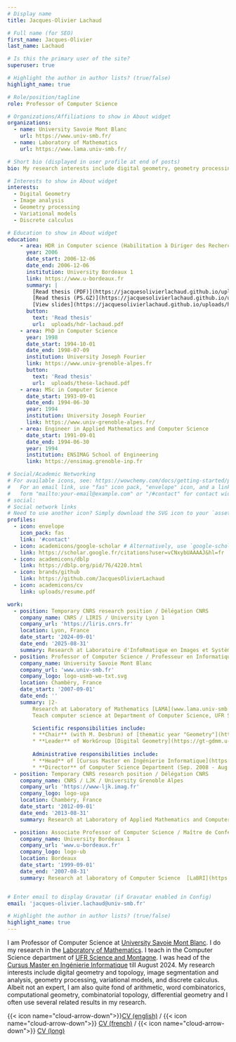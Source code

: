 ```yaml
---
# Display name
title: Jacques-Olivier Lachaud

# Full name (for SEO)
first_name: Jacques-Olivier
last_name: Lachaud

# Is this the primary user of the site?
superuser: true

# Highlight the author in author lists? (true/false)
highlight_name: true

# Role/position/tagline
role: Professor of Computer Science

# Organizations/Affiliations to show in About widget
organizations:
  - name: University Savoie Mont Blanc
    url: https://www.univ-smb.fr/
  - name: Laboratory of Mathematics
    url: https://www.lama.univ-smb.fr/

# Short bio (displayed in user profile at end of posts)
bio: My research interests include digital geometry, geometry processing, image analysis, variational models and discrete calculus.

# Interests to show in About widget
interests:
  - Digital Geometry
  - Image analysis
  - Geometry processing
  - Variational models
  - Discrete calculus

# Education to show in About widget
education:
    - area: HDR in Computer science (Habilitation à Diriger des Recherches)
      year: 2006
      date_start: 2006-12-06
      date_end: 2006-12-06
      institution: University Bordeaux 1
      link: https://www.u-bordeaux.fr
      summary: |
        [Read thesis (PDF)](https://jacquesolivierlachaud.github.io/uploads/hdr-lachaud.pdf)
        [Read thesis (PS.GZ)](https://jacquesolivierlachaud.github.io/uploads/hdr-lachaud.ps.gz)
        [View slides](https://jacquesolivierlachaud.github.io/uploads/hdr-lachaud-soutenance.pdf)
      button:
        text: 'Read thesis'
        url:  uploads/hdr-lachaud.pdf
    - area: PhD in Computer Science
      year: 1998
      date_start: 1994-10-01
      date_end:	1998-07-09
      institution: University Joseph Fourier
      link: https://www.univ-grenoble-alpes.fr
      button:
        text: 'Read thesis'
        url:  uploads/these-lachaud.pdf
    - area: MSc in Computer Science
      date_start: 1993-09-01
      date_end:	1994-06-30
      year: 1994
      institution: University Joseph Fourier
      link: https://www.univ-grenoble-alpes.fr/
    - area: Engineer in Applied Mathematics and Computer Science
      date_start: 1991-09-01
      date_end:	1994-06-30
      year: 1994
      institution: ENSIMAG School of Engineering
      link: https://ensimag.grenoble-inp.fr

# Social/Academic Networking
# For available icons, see: https://wowchemy.com/docs/getting-started/page-builder/#icons
#   For an email link, use "fas" icon pack, "envelope" icon, and a link in the
#   form "mailto:your-email@example.com" or "/#contact" for contact widget.
# social:
# Social network links
# Need to use another icon? Simply download the SVG icon to your `assets/media/icons/` folde.
profiles:
  - icon: envelope
    icon_pack: fas
    link: '#contact'
  - icon: academicons/google-scholar # Alternatively, use `google-scholar` icon from `ai` icon pack
    link: https://scholar.google.fr/citations?user=vCNxybUAAAAJ&hl=fr
  - icon: academicons/dblp
    link: https://dblp.org/pid/76/4220.html
  - icon: brands/github
    link: https://github.com/JacquesOlivierLachaud
  - icon: academicons/cv
    link: uploads/resume.pdf

work:
  - position: Temporary CNRS research position / Délégation CNRS
    company_name: CNRS / LIRIS / University Lyon 1
    company_url: 'https://liris.cnrs.fr'
    location: Lyon, France
    date_start: '2024-09-01'
    date_end: '2025-08-31'
    summary: Research at Laboratoire d'InfoRmatique en Images et Systèmes d'information [LIRIS](https://liris.cnrs.fr).
  - position: Professor of Computer Science / Professeur en Informatique
    company_name: University Savoie Mont Blanc
    company_url: 'www.univ-smb.fr'
    company_logo: logo-usmb-wo-txt.svg
    location: Chambéry, France
    date_start: '2007-09-01'
    date_end: ''
    summary: |2-
        Research at Laboratory of Mathematics [LAMA](www.lama.univ-smb.fr).
        Teach computer science at Department of Computer Science, UFR Scem, University Savoie Mont Blanc 

        Scientific responsibilities include:
        * **Chair** (with M. Desbrun) of [thematic year "Geometry"](https://www.gdr-ifm.fr/annee-geometrie/) for [GdR IFM](https://www.gdr-ifm.fr/) and [GdR IG-RV](https://gdr-igrv.fr/) (Jan. 2023 - Dec. 2024)
        * **Leader** of WorkGroup [Digital Geometry](https://gt-gdmm.u-bordeaux.fr/) of [GdR IFM](https://www.gdr-ifm.fr/) and [GdR IG-RV](https://gdr-igrv.fr/) (Jan. 2010 - Dec. 2016)
        
        Administrative responsibilities include:
        * **Head** of [Cursus Master en Ingénierie Informatique](https://www.lama.univ-savoie.fr/CMI_Info/) (Sep. 2016 - Aug. 2024)
        * **Director** of Computer Science Department (Sep. 2008 - Aug. 2012)
  - position: Temporary CNRS research position / Délégation CNRS
    company_name: CNRS / LJK / University Grenoble Alpes
    company_url: 'https://www-ljk.imag.fr'
    company_logo: logo-uga
    location: Chambéry,	France
    date_start: '2012-09-01'
    date_end: '2013-08-31'
    summary: Research at Laboratory of Applied Mathematics and Computer Science [LJK](https://www-ljk.imag.fr).

  - position: Associate Professor of Computer Science / Maître de Conférences en Informatique
    company_name: University Bordeaux 1
    company_url: 'www.u-bordeaux.fr'
    company_logo: logo-ub
    location: Bordeaux
    date_start: '1999-09-01'
    date_end: '2007-08-31'
    summary: Research at laboratory of Computer Science  [LaBRI](https://www.labri.fr) . Taught computer science at IUT Bordeaux 1.


# Enter email to display Gravatar (if Gravatar enabled in Config)
email: 'jacques-olivier.lachaud@univ-smb.fr'

# Highlight the author in author lists? (true/false)
highlight_name: true
---
```


I am Professor of Computer Science at [University Savoie Mont
Blanc](https://www.univ-smb.fr). I do my research in the [Laboratory
of Mathematics](https://www.lama.univ-smb.fr). I teach in the Computer
Science department of [UFR Science and
Montagne](https://www.univ-smb.fr/scem/).  I was head of the [Cursus
Master en Ingénierie
Informatique](https://www.lama.univ-savoie.fr/CMI_Info/) till August
2024.  My research interests include digital geometry and topology,
image segmentation and analysis, geometry processing, variational
models, and discrete calculus. Albeit not an expert, I am also quite
fond of arithmetic, word combinatorics, computational geometry,
combinatorial topology, differential geometry and I often use several
related results in my research.

{{< icon name="cloud-arrow-down">}}[CV (english)](https://jacquesolivierlachaud.github.io/uploads/cv-short-en.pdf)
/ {{< icon name="cloud-arrow-down">}} [CV (french)](https://jacquesolivierlachaud.github.io/uploads/cv-short.pdf)
/ {{< icon name="cloud-arrow-down">}} [CV (long)](https://jacquesolivierlachaud.github.io/uploads/resume.pdf)


